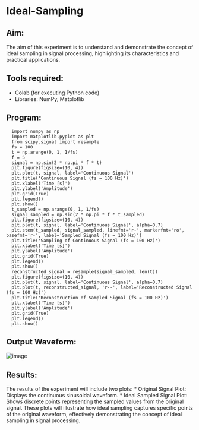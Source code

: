 # Ideal-Sampling
## Aim:

  The aim of this experiment is to understand and demonstrate the concept of ideal sampling in signal processing, highlighting its characteristics and practical applications.

## Tools required:
  
  * Colab (for executing Python code)
  * Libraries: NumPy, Matplotlib

## Program:
~~~
  import numpy as np
  import matplotlib.pyplot as plt
  from scipy.signal import resample
  fs = 100
  t = np.arange(0, 1, 1/fs) 
  f = 5
  signal = np.sin(2 * np.pi * f * t)
  plt.figure(figsize=(10, 4))
  plt.plot(t, signal, label='Continuous Signal')
  plt.title('Continuous Signal (fs = 100 Hz)')
  plt.xlabel('Time [s]')
  plt.ylabel('Amplitude')
  plt.grid(True)
  plt.legend()
  plt.show()
  t_sampled = np.arange(0, 1, 1/fs)
  signal_sampled = np.sin(2 * np.pi * f * t_sampled)
  plt.figure(figsize=(10, 4))
  plt.plot(t, signal, label='Continuous Signal', alpha=0.7)
  plt.stem(t_sampled, signal_sampled, linefmt='r-', markerfmt='ro', basefmt='r-', label='Sampled Signal (fs = 100 Hz)')
  plt.title('Sampling of Continuous Signal (fs = 100 Hz)')
  plt.xlabel('Time [s]')
  plt.ylabel('Amplitude')
  plt.grid(True)
  plt.legend()
  plt.show()
  reconstructed_signal = resample(signal_sampled, len(t))
  plt.figure(figsize=(10, 4))
  plt.plot(t, signal, label='Continuous Signal', alpha=0.7)
  plt.plot(t, reconstructed_signal, 'r--', label='Reconstructed Signal (fs = 100 Hz)')
  plt.title('Reconstruction of Sampled Signal (fs = 100 Hz)')
  plt.xlabel('Time [s]')
  plt.ylabel('Amplitude')
  plt.grid(True)
  plt.legend()
  plt.show()
~~~

## Output Waveform:

![image](https://github.com/user-attachments/assets/0674414f-553d-46c4-9ffb-d9d9d79ff29a)

## Results:

  The results of the experiment will include two plots:
    * Original Signal Plot:  Displays the continuous sinusoidal waveform.
    * Ideal Sampled Signal Plot: Shows discrete points representing the sampled values from the original signal.
  These plots will illustrate how ideal sampling captures specific points of the original waveform, effectively demonstrating the concept of ideal sampling in signal processing.

